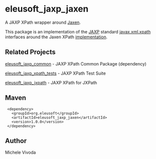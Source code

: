 eleusoft_jaxp_jaxen
===================

A JAXP XPath wrapper around [Jaxen](http://jaxen.codehaus.org/).

This package is an implementation of the [JAXP](http://en.wikipedia.org/wiki/Java_API_for_XML_Processing) standard [javax.xml.xpath](http://docs.oracle.com/javase/7/docs/api/javax/xml/xpath/package-summary.html) interfaces around the Jaxen XPath [implementation](http://jaxen.codehaus.org/apidocs/).

Related Projects
----------------

[eleusoft_jaxp_common](https://github.com/eleumik/eleusoft_jaxp_common) - JAXP XPath Common Package (dependency)

[eleusoft_jaxp_xpath_tests](https://github.com/eleumik/eleusoft_jaxp_xpath_tests) - JAXP XPath Test Suite

[eleusoft_jaxp_jxpath](https://github.com/eleumik/eleusoft_jaxp_jxpath) - JAXP XPath for JXPath

Maven
-----

     <dependency>
       <groupId>org.eleusoft</groupId>
       <artifactId>eleusoft_jaxp_jaxen</artifactId>
       <version>1.0.0</version>
     </dependency>
	
Author
------

Michele Vivoda
